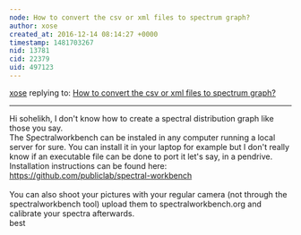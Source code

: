 ```yaml
---
node: How to convert the csv or xml files to spectrum graph? 
author: xose
created_at: 2016-12-14 08:14:27 +0000
timestamp: 1481703267
nid: 13781
cid: 22379
uid: 497123
---
```




[xose](../profile/xose) replying to: [How to convert the csv or xml files to spectrum graph? ](../notes/soheilkh/12-14-2016/how-to-convert-the-csv-or-xml-files-to-spectrum-graph)

----
Hi sohelikh, I don't know how to create a spectral distribution graph like those you say.</br>
The Spectralworkbench can be instaled in any computer running a local server for sure. You can install it in your laptop for example but I don't really know if an executable file can be done to port it let's say, in a pendrive.</br>
Installation instructions can be found here:</br>
https://github.com/publiclab/spectral-workbench</br>
</br>
You can also shoot your pictures with your regular camera (not through the spectralworkbench tool) upload them to spectralworkbench.org and calibrate your spectra afterwards.</br>
best